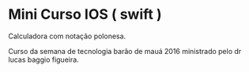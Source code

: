 # Mini Curso IOS ( swift )

Calculadora com notação polonesa.

Curso da semana de tecnologia barão de mauá 2016 ministrado pelo dr lucas baggio figueira.
